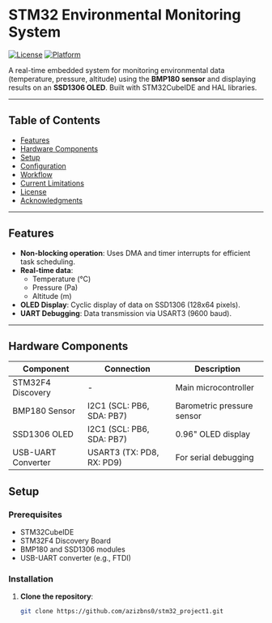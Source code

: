 # STM32 Environmental Monitoring System

[![License](https://img.shields.io/badge/License-SLA0044-blue.svg)](https://www.st.com/SLA0044)
[![Platform](https://img.shields.io/badge/Platform-STM32F4-blue)](https://www.st.com/en/microcontrollers-microprocessors/stm32f4-series.html)

A real-time embedded system for monitoring environmental data (temperature, pressure, altitude) using the **BMP180 sensor** and displaying results on an **SSD1306 OLED**. Built with STM32CubeIDE and HAL libraries.

---

## Table of Contents
- [Features](#features)
- [Hardware Components](#hardware-components)
- [Setup](#setup)
- [Configuration](#configuration)
- [Workflow](#workflow)
- [Current Limitations](#current-limitations)
- [License](#license)
- [Acknowledgments](#acknowledgments)

---

## Features
- **Non-blocking operation**: Uses DMA and timer interrupts for efficient task scheduling.
- **Real-time data**: 
  - Temperature (°C)
  - Pressure (Pa)
  - Altitude (m)
- **OLED Display**: Cyclic display of data on SSD1306 (128x64 pixels).
- **UART Debugging**: Data transmission via USART3 (9600 baud).

---

## Hardware Components
| Component             | Connection                   | Description                     |
|-----------------------|------------------------------|---------------------------------|
| STM32F4 Discovery     | -                            | Main microcontroller           |
| BMP180 Sensor         | I2C1 (SCL: PB6, SDA: PB7)    | Barometric pressure sensor     |
| SSD1306 OLED          | I2C1 (SCL: PB6, SDA: PB7)    | 0.96" OLED display             |
| USB-UART Converter    | USART3 (TX: PD8, RX: PD9)    | For serial debugging           |



## Setup

### Prerequisites
- STM32CubeIDE
- STM32F4 Discovery Board
- BMP180 and SSD1306 modules
- USB-UART converter (e.g., FTDI)

### Installation
1. **Clone the repository**:
   ```bash
   git clone https://github.com/azizbns0/stm32_project1.git
